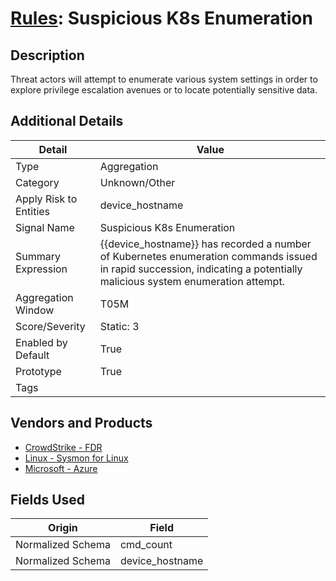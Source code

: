 # [Rules](README.md): Suspicious K8s Enumeration

## Description
Threat actors will attempt to enumerate various system settings in order to explore privilege escalation avenues or to locate potentially sensitive data.

## Additional Details
|Detail|Value|
|----|----|
|Type|Aggregation|
|Category|Unknown/Other|
|Apply Risk to Entities|device_hostname|
|Signal Name|Suspicious K8s Enumeration|
|Summary Expression|{{device_hostname}} has recorded a number of Kubernetes enumeration commands issued in rapid succession, indicating a potentially malicious system enumeration attempt.|
|Aggregation Window|T05M|
|Score/Severity|Static: 3|
|Enabled by Default|True|
|Prototype|True|
|Tags||
## Vendors and Products
- [CrowdStrike - FDR](../products/569a3a44-c29f-492e-bcf4-5dc04e2ab0f3.md)
- [Linux - Sysmon for Linux](../products/b238758d-ade8-41d2-b32d-c99159e9fd74.md)
- [Microsoft - Azure](../products/a1225af5-e778-4068-a9a2-47da93d1ff24.md)


## Fields Used

|Origin|Field|
|----|----|
|Normalized Schema|cmd_count|
|Normalized Schema|device_hostname|


